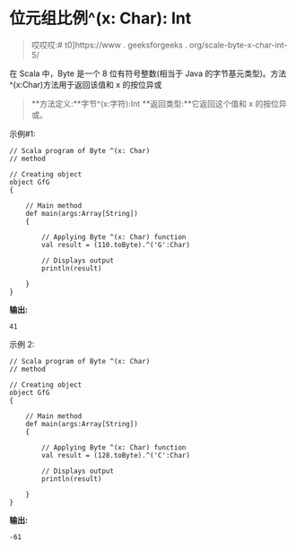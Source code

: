 # 位元组比例^(x: Char): Int

> 哎哎哎:# t0]https://www . geeksforgeeks . org/scale-byte-x-char-int-5/

在 Scala 中，Byte 是一个 8 位有符号整数(相当于 Java 的字节基元类型)。方法^(x:Char)方法用于返回该值和 x 的按位异或

> **方法定义:**字节^(x:字符):Int
> **返回类型:**它返回这个值和 x 的按位异或。

示例#1:

```
// Scala program of Byte ^(x: Char)
// method 

// Creating object 
object GfG 
{ 

    // Main method 
    def main(args:Array[String]) 
    { 

        // Applying Byte ^(x: Char) function 
        val result = (110.toByte).^('G':Char) 

        // Displays output 
        println(result) 

    } 
} 
```

**输出:**

```
41
```

示例 2:

```
// Scala program of Byte ^(x: Char)
// method 

// Creating object 
object GfG 
{ 

    // Main method 
    def main(args:Array[String]) 
    { 

        // Applying Byte ^(x: Char) function 
        val result = (128.toByte).^('C':Char) 

        // Displays output 
        println(result) 

    } 
} 
```

**输出:**

```
-61
```
